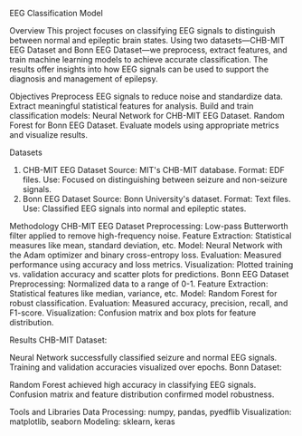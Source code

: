 EEG Classification Model

Overview
This project focuses on classifying EEG signals to distinguish between normal and epileptic brain states. Using two datasets—CHB-MIT EEG Dataset and Bonn EEG Dataset—we preprocess, extract features, and train machine learning models to achieve accurate classification. The results offer insights into how EEG signals can be used to support the diagnosis and management of epilepsy.

Objectives
Preprocess EEG signals to reduce noise and standardize data.
Extract meaningful statistical features for analysis.
Build and train classification models:
Neural Network for CHB-MIT EEG Dataset.
Random Forest for Bonn EEG Dataset.
Evaluate models using appropriate metrics and visualize results.

Datasets
1. CHB-MIT EEG Dataset
Source: MIT's CHB-MIT database.
Format: EDF files.
Use: Focused on distinguishing between seizure and non-seizure signals.
2. Bonn EEG Dataset
Source: Bonn University's dataset.
Format: Text files.
Use: Classified EEG signals into normal and epileptic states.

Methodology
CHB-MIT EEG Dataset
Preprocessing: Low-pass Butterworth filter applied to remove high-frequency noise.
Feature Extraction: Statistical measures like mean, standard deviation, etc.
Model: Neural Network with the Adam optimizer and binary cross-entropy loss.
Evaluation: Measured performance using accuracy and loss metrics.
Visualization: Plotted training vs. validation accuracy and scatter plots for predictions.
Bonn EEG Dataset
Preprocessing: Normalized data to a range of 0-1.
Feature Extraction: Statistical features like median, variance, etc.
Model: Random Forest for robust classification.
Evaluation: Measured accuracy, precision, recall, and F1-score.
Visualization: Confusion matrix and box plots for feature distribution.


Results
CHB-MIT Dataset:

Neural Network successfully classified seizure and normal EEG signals.
Training and validation accuracies visualized over epochs.
Bonn Dataset:

Random Forest achieved high accuracy in classifying EEG signals.
Confusion matrix and feature distribution confirmed model robustness.


Tools and Libraries
Data Processing: numpy, pandas, pyedflib
Visualization: matplotlib, seaborn
Modeling: sklearn, keras
